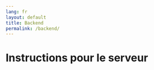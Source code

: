 ```yaml
---
lang: fr
layout: default
title: Backend
permalink: /backend/
---
```

# Instructions pour le serveur
